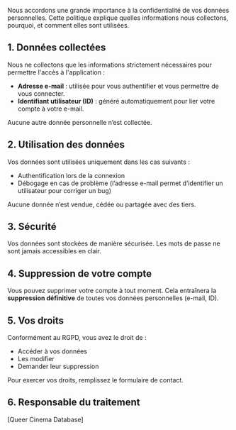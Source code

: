 <!-- # Politique de Confidentialité

Dernière mise à jour : [03/07/2025] -->

Nous accordons une grande importance à la confidentialité de vos données personnelles. Cette politique explique quelles informations nous collectons, pourquoi, et comment elles sont utilisées.

## 1. Données collectées

Nous ne collectons que les informations strictement nécessaires pour permettre l'accès à l'application :

- **Adresse e-mail** : utilisée pour vous authentifier et vous permettre de vous connecter.
- **Identifiant utilisateur (ID)** : généré automatiquement pour lier votre compte à votre e-mail.

Aucune autre donnée personnelle n’est collectée.

## 2. Utilisation des données

Vos données sont utilisées uniquement dans les cas suivants :

- Authentification lors de la connexion
- Débogage en cas de problème (l’adresse e-mail permet d’identifier un utilisateur pour corriger un bug)

Aucune donnée n’est vendue, cédée ou partagée avec des tiers.

## 3. Sécurité

Vos données sont stockées de manière sécurisée. Les mots de passe ne sont jamais accessibles en clair.

## 4. Suppression de votre compte

Vous pouvez supprimer votre compte à tout moment. Cela entraînera la **suppression définitive** de toutes vos données personnelles (e-mail, ID).

## 5. Vos droits

Conformément au RGPD, vous avez le droit de :

- Accéder à vos données
- Les modifier
- Demander leur suppression

Pour exercer vos droits, remplissez le formulaire de contact.

## 6. Responsable du traitement

[Queer Cinema Database]
